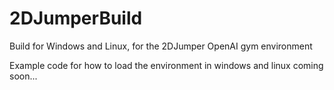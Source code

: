 # 2DJumperBuild
Build for Windows and Linux, for the 2DJumper OpenAI gym environment

Example code for how to load the environment in windows and linux coming soon...
